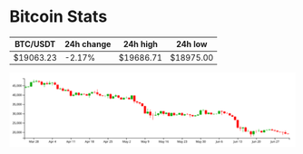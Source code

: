 # Bitcoin Stats

BTC/USDT|24h change|24h high|24h low|
|---|---|---|---|
|$19063.23|-2.17%|$19686.71|$18975.00|

<img src="./chart.svg">
